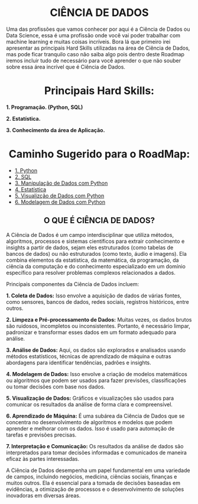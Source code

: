 <h1 align="center">CIÊNCIA DE DADOS</h1>
<p>Uma das profissões que vamos conhecer por aqui é a Ciência de Dados ou Data Science, essa é uma profissão onde você vai poder trabalhar com machine learning e muitas coisas incríveis. Bora lá que primeiro irei apresentar as principais Hard Skills utilizadas na área de Ciência de Dados, mas pode ficar tranquilo caso não saiba algo pois dentro deste Roadmap iremos incluir tudo de necessário para você aprender o que não souber sobre essa área incrível que é Ciência de Dados.</p>
<h1 align="center">Principais Hard Skills:</h1>
<p><b>1. Programação. (Python, SQL)</b></p>
<p><b>2. Estatística.</b></p>
<p><b>3. Conhecimento da área de Aplicação.</b></p>
<h1 align="center">Caminho Sugerido para o RoadMap:</h1>
<ul>
  <li><a href="https://github.com/Math-Muniz/Data-Roadmap/tree/main/Data-Science-Roadmap/Python">1. Python</a></li>
  <li><a href="https://github.com/Math-Muniz/Data-Roadmap/tree/main/Data-Science-Roadmap/SQL">2. SQL</a></li>
  <li><a href="https://github.com/Math-Muniz/Data-Roadmap/tree/main/Data-Science-Roadmap/Manipulacao-de-Dados">3. Manipulação de Dados com Python</a></li>
  <li><a href="https://github.com/Math-Muniz/Data-Roadmap/tree/main/Data-Science-Roadmap/Estatistica">4. Estatística</a></li>
  <li><a href="https://github.com/Math-Muniz/Data-Roadmap/tree/main/Data-Science-Roadmap/Visualizacao-de-Dados">5. Visualizção de Dados com Python</a></li>
  <li><a href="https://github.com/Math-Muniz/Data-Roadmap/tree/main/Data-Science-Roadmap/Modelagem-de-Dados">6. Modelagem de Dados com Python</a></li>
</ul>
<h2 align="center"> O QUE É CIÊNCIA DE DADOS?</h2>
<p>A Ciência de Dados é um campo interdisciplinar que utiliza métodos, algoritmos, processos e sistemas científicos para extrair conhecimento e insights a partir de dados, sejam eles estruturados (como tabelas de bancos de dados) ou não estruturados (como texto, áudio e imagens). Ela combina elementos da estatística, da matemática, da programação, da ciência da computação e do conhecimento especializado em um domínio específico para resolver problemas complexos relacionados a dados.</p>
<p>Principais componentes da Ciência de Dados incluem:</p>
<p><b>1. Coleta de Dados:</b> Isso envolve a aquisição de dados de várias fontes, como sensores, bancos de dados, redes sociais, registros históricos, entre outros.</p>
<p><b>2. Limpeza e Pré-processamento de Dados:</b> Muitas vezes, os dados brutos são ruidosos, incompletos ou inconsistentes. Portanto, é necessário limpar, padronizar e transformar esses dados em um formato adequado para análise.</p>
<p><b>3. Análise de Dados:</b> Aqui, os dados são explorados e analisados usando métodos estatísticos, técnicas de aprendizado de máquina e outras abordagens para identificar tendências, padrões e insights.</p>
<p><b>4. Modelagem de Dados:</b> Isso envolve a criação de modelos matemáticos ou algoritmos que podem ser usados para fazer previsões, classificações ou tomar decisões com base nos dados.</p>
<p><b>5. Visualização de Dados:</b> Gráficos e visualizações são usados para comunicar os resultados da análise de forma clara e compreensível.</p>
<p><b>6. Aprendizado de Máquina:</b> É uma subárea da Ciência de Dados que se concentra no desenvolvimento de algoritmos e modelos que podem aprender e melhorar com os dados. Isso é usado para automação de tarefas e previsões precisas.</p>
<p><b>7. Interpretação e Comunicação:</b> Os resultados da análise de dados são interpretados para tomar decisões informadas e comunicados de maneira eficaz às partes interessadas.</p>
<p>A Ciência de Dados desempenha um papel fundamental em uma variedade de campos, incluindo negócios, medicina, ciências sociais, finanças e muitos outros. Ela é essencial para a tomada de decisões baseadas em evidências, a otimização de processos e o desenvolvimento de soluções inovadoras em diversas áreas.</p>

